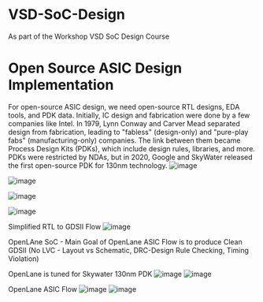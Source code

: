 # VSD-SoC-Design
As part of the Workshop VSD SoC Design Course

# Open Source ASIC Design Implementation
For open-source ASIC design, we need open-source RTL designs, EDA tools, and PDK data. Initially, IC design and fabrication were done by a few companies like Intel. In 1979, Lynn Conway and Carver Mead separated design from fabrication, leading to "fabless" (design-only) and "pure-play fabs" (manufacturing-only) companies. The link between them became Process Design Kits (PDKs), which include design rules, libraries, and more. PDKs were restricted by NDAs, but in 2020, Google and SkyWater released the first open-source PDK for 130nm technology.
![image](https://github.com/user-attachments/assets/e94b1c5a-5e51-40b4-bb47-6633115abf76)

![image](https://github.com/user-attachments/assets/fec528c9-be35-436d-b448-82ea3c9e8e81)

![image](https://github.com/user-attachments/assets/4e76b484-d85c-4083-8d99-1b7bbd87b0f1)

![image](https://github.com/user-attachments/assets/8b928e35-29d7-4d3b-9ae9-a4b8f2446cdd)

Simplified RTL to GDSII Flow
![image](https://github.com/user-attachments/assets/8d48bd4f-00e8-46ae-a130-7322b6b64ea5)

OpenLAne SoC -
Main Goal of OpenLane ASIC Flow is to produce Clean GDSII (No LVC - Layout vs Schematic, DRC-Design Rule Checking, Timing Violation)

OpenLane is tuned for Skywater 130nm PDK
![image](https://github.com/user-attachments/assets/b3a11f7c-f1e3-4ca0-b048-b8e5b0a9e44b)
![image](https://github.com/user-attachments/assets/16010a59-1c92-4b62-8b66-46f60cbd5f9b)

OpenLane ASIC Flow
![image](https://github.com/user-attachments/assets/710580c7-4ba1-495d-8d2e-64b6654e902c)
![image](https://github.com/user-attachments/assets/ca91f45a-8b4c-4c45-a021-342fb412148a)




